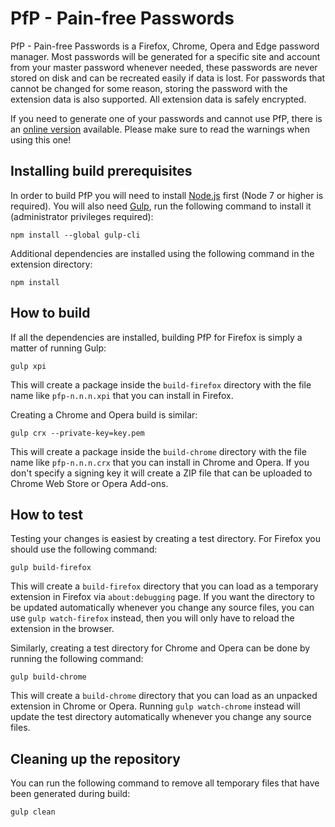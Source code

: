 PfP - Pain-free Passwords
=========================

PfP - Pain-free Passwords is a Firefox, Chrome, Opera and Edge password manager. Most passwords will be generated for a specific site and account from your master password whenever needed, these passwords are never stored on disk and can be recreated easily if data is lost. For passwords that cannot be changed for some reason, storing the password with the extension data is also supported. All extension data is safely encrypted.

If you need to generate one of your passwords and cannot use PfP, there is an [online version](https://palant.github.io/easypasswords/online.html) available. Please make sure to read the warnings when using this one!

Installing build prerequisites
------------------------------

In order to build PfP you will need to install [Node.js](https://nodejs.org/) first (Node 7 or higher is required). You will also need [Gulp](http://gulpjs.com/), run the following command to install it (administrator privileges required):

    npm install --global gulp-cli

Additional dependencies are installed using the following command in the extension directory:

    npm install

How to build
------------

If all the dependencies are installed, building PfP for Firefox is simply a matter of running Gulp:

    gulp xpi

This will create a package inside the `build-firefox` directory with the file name like `pfp-n.n.n.xpi` that you can install in Firefox.

Creating a Chrome and Opera build is similar:

    gulp crx --private-key=key.pem

This will create a package inside the `build-chrome` directory with the file name like `pfp-n.n.n.crx` that you can install in Chrome and Opera. If you don't specify a signing key it will create a ZIP file that can be uploaded to Chrome Web Store or Opera Add-ons.

How to test
-----------

Testing your changes is easiest by creating a test directory. For Firefox you should use the following command:

    gulp build-firefox

This will create a `build-firefox` directory that you can load as a temporary extension in Firefox via `about:debugging` page. If you want the directory to be updated automatically whenever you change any source files, you can use `gulp watch-firefox` instead, then you will only have to reload the extension in the browser.

Similarly, creating a test directory for Chrome and Opera can be done by running the following command:

    gulp build-chrome

This will create a `build-chrome` directory that you can load as an unpacked extension in Chrome or Opera. Running `gulp watch-chrome` instead will update the test directory automatically whenever you change any source files.

Cleaning up the repository
--------------------------

You can run the following command to remove all temporary files that have been generated during build:

    gulp clean
